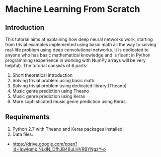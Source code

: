 # Machine Learning From Scratch

## Introduction

This tutorial aims at explaining how deep neural networks work, starting from trivial examples
implemented using basic math all the way to solving real-life problem using deep convolutional networks.
It is dedicated to anyone who has basic mathematical knowledge and is fluent in Python
programming (experience in working with NumPy arrays will be very helpful).
The tutorial consists of 6 parts:

1. Short theoretical introduction
2. Solving trivial problem using basic math
3. Solving trivial problem using dedicated library (Theano)
4. Music genre prediction using Theano
5. Music genre prediction using Keras
6. More sophisticated music genre prediction using Keras

## Requirements

1. Python 2.7 with Theano and Keras packages installed
2. Data files:
* https://drive.google.com/open?id=1pwIqmpiNLdN_DfhJB48uLHVRBYNgzY-o
